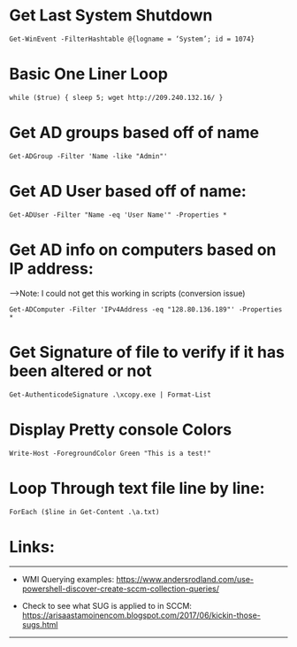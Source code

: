 # Get Last System Shutdown

```
Get-WinEvent -FilterHashtable @{logname = ‘System’; id = 1074}
```

# Basic One Liner Loop

```
while ($true) { sleep 5; wget http://209.240.132.16/ }
```

# Get AD groups based off of name
```
Get-ADGroup -Filter 'Name -like "Admin"'
```

# Get AD User based off of name:
```
Get-ADUser -Filter "Name -eq 'User Name'" -Properties *
```

# Get AD info on computers based on IP address:
-->Note: I could not get this working in scripts (conversion issue)

```
Get-ADComputer -Filter 'IPv4Address -eq "128.80.136.189"' -Properties *
```

# Get Signature of file to verify if it has been altered or not
```
Get-AuthenticodeSignature .\xcopy.exe | Format-List

```

# Display Pretty console Colors
```
Write-Host -ForegroundColor Green "This is a test!"
```

# Loop Through text file line by line:
```
ForEach ($line in Get-Content .\a.txt)
```

# Links:
---
- WMI Querying examples:
https://www.andersrodland.com/use-powershell-discover-create-sccm-collection-queries/

- Check to see what SUG is applied to in SCCM:
https://arisaastamoinencom.blogspot.com/2017/06/kickin-those-sugs.html

---
